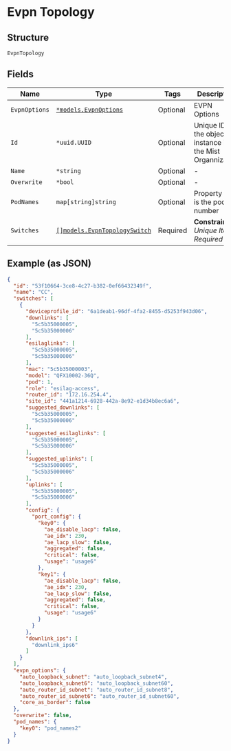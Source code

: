 
# Evpn Topology

## Structure

`EvpnTopology`

## Fields

| Name | Type | Tags | Description |
|  --- | --- | --- | --- |
| `EvpnOptions` | [`*models.EvpnOptions`](../../doc/models/evpn-options.md) | Optional | EVPN Options |
| `Id` | `*uuid.UUID` | Optional | Unique ID of the object instance in the Mist Organnization |
| `Name` | `*string` | Optional | - |
| `Overwrite` | `*bool` | Optional | - |
| `PodNames` | `map[string]string` | Optional | Property key is the pod number |
| `Switches` | [`[]models.EvpnTopologySwitch`](../../doc/models/evpn-topology-switch.md) | Required | **Constraints**: *Unique Items Required* |

## Example (as JSON)

```json
{
  "id": "53f10664-3ce8-4c27-b382-0ef66432349f",
  "name": "CC",
  "switches": [
    {
      "deviceprofile_id": "6a1deab1-96df-4fa2-8455-d5253f943d06",
      "downlinks": [
        "5c5b35000005",
        "5c5b35000006"
      ],
      "esilaglinks": [
        "5c5b35000005",
        "5c5b35000006"
      ],
      "mac": "5c5b35000003",
      "model": "QFX10002-36Q",
      "pod": 1,
      "role": "esilag-access",
      "router_id": "172.16.254.4",
      "site_id": "441a1214-6928-442a-8e92-e1d34b8ec6a6",
      "suggested_downlinks": [
        "5c5b35000005",
        "5c5b35000006"
      ],
      "suggested_esilaglinks": [
        "5c5b35000005",
        "5c5b35000006"
      ],
      "suggested_uplinks": [
        "5c5b35000005",
        "5c5b35000006"
      ],
      "uplinks": [
        "5c5b35000005",
        "5c5b35000006"
      ],
      "config": {
        "port_config": {
          "key0": {
            "ae_disable_lacp": false,
            "ae_idx": 230,
            "ae_lacp_slow": false,
            "aggregated": false,
            "critical": false,
            "usage": "usage6"
          },
          "key1": {
            "ae_disable_lacp": false,
            "ae_idx": 230,
            "ae_lacp_slow": false,
            "aggregated": false,
            "critical": false,
            "usage": "usage6"
          }
        }
      },
      "downlink_ips": [
        "downlink_ips6"
      ]
    }
  ],
  "evpn_options": {
    "auto_loopback_subnet": "auto_loopback_subnet4",
    "auto_loopback_subnet6": "auto_loopback_subnet60",
    "auto_router_id_subnet": "auto_router_id_subnet8",
    "auto_router_id_subnet6": "auto_router_id_subnet60",
    "core_as_border": false
  },
  "overwrite": false,
  "pod_names": {
    "key0": "pod_names2"
  }
}
```

